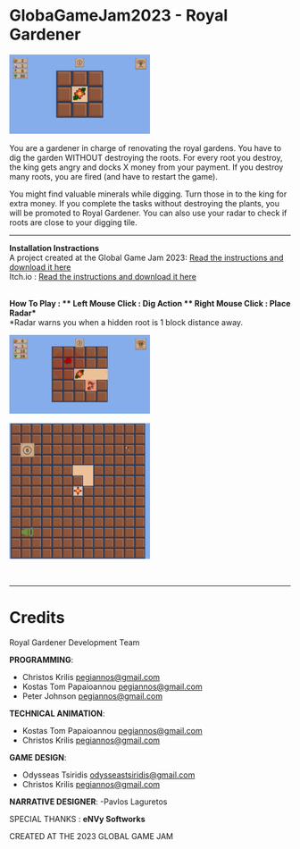 # GlobaGameJam2023 - Royal Gardener

<img width="50%" src="GGJ2023/ReadMe/1.png">

<b></b>
You are a gardener in charge of renovating the royal gardens. You have to dig the garden WITHOUT destroying the roots. For every root you destroy, the king gets angry and docks X money from your payment. If you destroy many roots, you are fired (and have to restart the game).

You might find valuable minerals while digging. Turn those in to the king for extra money. If you complete the tasks without destroying the plants, you will be promoted to Royal Gardener. You can also use your radar to check if roots are close to your digging tile.



------------
<b>Installation Instractions</b>
<br>
A project created at the Global Game Jam 2023:  <a href = "https://globalgamejam.org/2023/games/royal-gardener-4">Read the instructions and download it here</a>
<br>
Itch.io :  <a href = "https://christoskrilis.itch.io/royal-gardener">Read the instructions and download it here</a>

<br>
<b>How To Play :
** Left Mouse Click : Dig Action 
** Right Mouse Click : Place Radar*</b>
<br>
*Radar warns you when a hidden root is 1 block distance away.

<br>
<p><img width="50%" src="GGJ2023/ReadMe/2.png"></p>
<p><img width="50%" src="GGJ2023/ReadMe/3.png"></p>

<br>

------------
# <b>Credits</b>

Royal Gardener Development Team

<b>PROGRAMMING</b>: 
- Christos Krilis <a href = "pegiannos@gmail.com">pegiannos@gmail.com</a>
- Kostas Tom Papaioannou <a href = "pegiannos@gmail.com">pegiannos@gmail.com</a>
- Peter Johnson <a href = "pegiannos@gmail.com">pegiannos@gmail.com</a>

<b>TECHNICAL ANIMATION</b>: 
- Kostas Tom Papaioannou <a href = "pegiannos@gmail.com">pegiannos@gmail.com</a>
- Christos Krilis <a href = "pegiannos@gmail.com">pegiannos@gmail.com</a>

<b>GAME DESIGN</b>: 
- Odysseas Tsiridis  <a href = "odysseastsiridis@gmail.com">odysseastsiridis@gmail.com</a>
- Christos Krilis <a href = "pegiannos@gmail.com">pegiannos@gmail.com</a>

<b>NARRATIVE DESIGNER</b>: 
-Pavlos Laguretos


SPECIAL THANKS : <b>eΝVy Softworks</b>

CREATED AT THE 2023 GLOBAL GAME JAM

